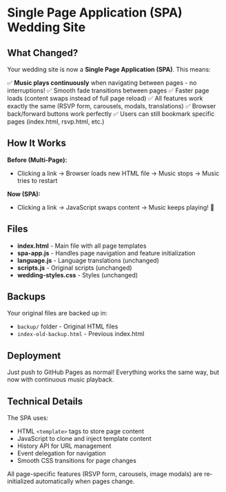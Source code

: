# Single Page Application (SPA) Wedding Site

## What Changed?

Your wedding site is now a **Single Page Application (SPA)**. This means:

✅ **Music plays continuously** when navigating between pages - no interruptions!
✅ Smooth fade transitions between pages
✅ Faster page loads (content swaps instead of full page reload)
✅ All features work exactly the same (RSVP form, carousels, modals, translations)
✅ Browser back/forward buttons work perfectly
✅ Users can still bookmark specific pages (index.html, rsvp.html, etc.)

## How It Works

**Before (Multi-Page):**
- Clicking a link → Browser loads new HTML file → Music stops → Music tries to restart

**Now (SPA):**
- Clicking a link → JavaScript swaps content → Music keeps playing! 🎵

## Files

- **index.html** - Main file with all page templates
- **spa-app.js** - Handles page navigation and feature initialization
- **language.js** - Language translations (unchanged)
- **scripts.js** - Original scripts (unchanged)
- **wedding-styles.css** - Styles (unchanged)

## Backups

Your original files are backed up in:
- `backup/` folder - Original HTML files
- `index-old-backup.html` - Previous index.html

## Deployment

Just push to GitHub Pages as normal! Everything works the same way, but now with continuous music playback.

## Technical Details

The SPA uses:
- HTML `<template>` tags to store page content
- JavaScript to clone and inject template content
- History API for URL management
- Event delegation for navigation
- Smooth CSS transitions for page changes

All page-specific features (RSVP form, carousels, image modals) are re-initialized automatically when pages change.
